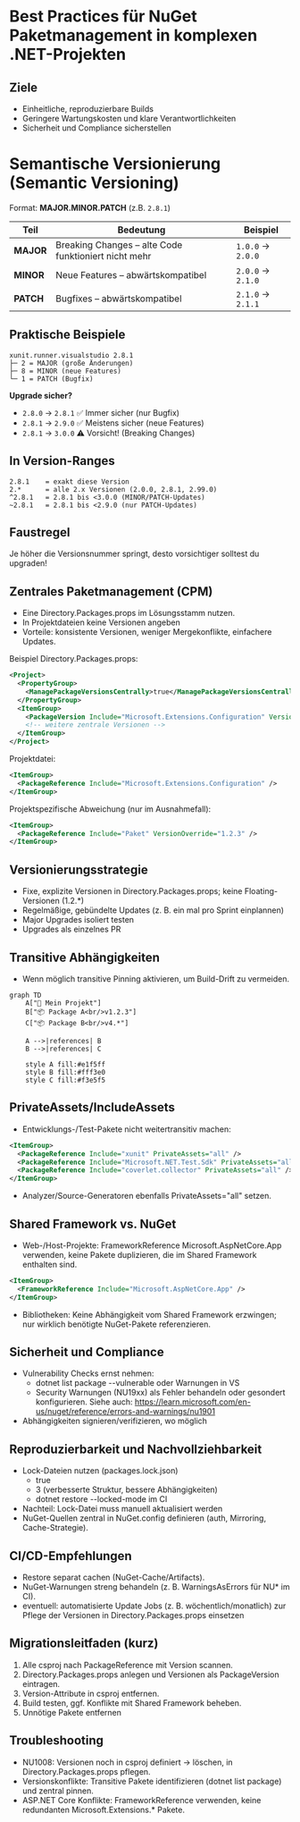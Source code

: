 # Best Practices für NuGet Paketmanagement in komplexen .NET-Projekten

## Ziele
- Einheitliche, reproduzierbare Builds
- Geringere Wartungskosten und klare Verantwortlichkeiten
- Sicherheit und Compliance sicherstellen

# Semantische Versionierung (Semantic Versioning)

Format: **MAJOR.MINOR.PATCH** (z.B. `2.8.1`)

| Teil | Bedeutung | Beispiel |
|------|-----------|---------|
| **MAJOR** | Breaking Changes – alte Code funktioniert nicht mehr | `1.0.0` → `2.0.0` |
| **MINOR** | Neue Features – abwärtskompatibel | `2.0.0` → `2.1.0` |
| **PATCH** | Bugfixes – abwärtskompatibel | `2.1.0` → `2.1.1` |


## Praktische Beispiele

```
xunit.runner.visualstudio 2.8.1
├─ 2 = MAJOR (große Änderungen)
├─ 8 = MINOR (neue Features)
└─ 1 = PATCH (Bugfix)
```

**Upgrade sicher?**
- `2.8.0` → `2.8.1` ✅ Immer sicher (nur Bugfix)
- `2.8.1` → `2.9.0` ✅ Meistens sicher (neue Features)
- `2.8.1` → `3.0.0` ⚠️ Vorsicht! (Breaking Changes)



## In Version-Ranges

```
2.8.1    = exakt diese Version
2.*      = alle 2.x Versionen (2.0.0, 2.8.1, 2.99.0)
^2.8.1   = 2.8.1 bis <3.0.0 (MINOR/PATCH-Updates)
~2.8.1   = 2.8.1 bis <2.9.0 (nur PATCH-Updates)
```

## Faustregel

Je höher die Versionsnummer springt, desto vorsichtiger solltest du upgraden!


## Zentrales Paketmanagement (CPM)
- Eine Directory.Packages.props im Lösungsstamm nutzen.
- In Projektdateien keine Versionen angeben
- Vorteile: konsistente Versionen, weniger Mergekonflikte, einfachere Updates.

Beispiel Directory.Packages.props:
```xml
<Project>
  <PropertyGroup>
    <ManagePackageVersionsCentrally>true</ManagePackageVersionsCentrally>
  </PropertyGroup>
  <ItemGroup>
    <PackageVersion Include="Microsoft.Extensions.Configuration" Version="9.0.9" />
    <!-- weitere zentrale Versionen -->
  </ItemGroup>
</Project>
```

Projektdatei:
```xml
<ItemGroup>
  <PackageReference Include="Microsoft.Extensions.Configuration" />
</ItemGroup>
```

Projektspezifische Abweichung (nur im Ausnahmefall):
```xml
<ItemGroup>
  <PackageReference Include="Paket" VersionOverride="1.2.3" />
</ItemGroup>
```

## Versionierungsstrategie
- Fixe, explizite Versionen in Directory.Packages.props; keine Floating-Versionen (1.2.*)
- Regelmäßige, gebündelte Updates (z. B. ein mal pro Sprint einplannen)
- Major Upgrades isoliert testen
- Upgrades als einzelnes PR

## Transitive Abhängigkeiten
- Wenn möglich transitive Pinning aktivieren, um Build-Drift zu vermeiden.

```mermaid
graph TD
    A["🔷 Mein Projekt"]
    B["📦 Package A<br/>v1.2.3"]
    C["📦 Package B<br/>v4.*"]
    
    A -->|references| B
    B -->|references| C
    
    style A fill:#e1f5ff
    style B fill:#fff3e0
    style C fill:#f3e5f5
```

## PrivateAssets/IncludeAssets
- Entwicklungs-/Test-Pakete nicht weitertransitiv machen:
```xml
<ItemGroup>
  <PackageReference Include="xunit" PrivateAssets="all" />
  <PackageReference Include="Microsoft.NET.Test.Sdk" PrivateAssets="all" />
  <PackageReference Include="coverlet.collector" PrivateAssets="all" />
</ItemGroup>
```
- Analyzer/Source-Generatoren ebenfalls PrivateAssets="all" setzen.

## Shared Framework vs. NuGet
- Web-/Host-Projekte: FrameworkReference Microsoft.AspNetCore.App verwenden, keine Pakete duplizieren, die im Shared Framework enthalten sind.
```xml
<ItemGroup>
  <FrameworkReference Include="Microsoft.AspNetCore.App" />
</ItemGroup>
```
- Bibliotheken: Keine Abhängigkeit vom Shared Framework erzwingen; nur wirklich benötigte NuGet-Pakete referenzieren.

## Sicherheit und Compliance
- Vulnerability Checks ernst nehmen:
  - dotnet list package --vulnerable oder Warnungen in VS
  - Security Warnungen (NU19xx) als Fehler behandeln oder gesondert konfigurieren. Siehe auch: https://learn.microsoft.com/en-us/nuget/reference/errors-and-warnings/nu1901
- Abhängigkeiten signieren/verifizieren, wo möglich

## Reproduzierbarkeit und Nachvollziehbarkeit
- Lock-Dateien nutzen (packages.lock.json) 
  - <RestorePackagesWithLockFile>true</RestorePackagesWithLockFile>
  - <LockFileFormat>3</LockFileFormat> (verbesserte Struktur, bessere Abhängigkeiten)
  - dotnet restore --locked-mode im CI
- Nachteil: Lock-Datei muss manuell aktualisiert werden
- NuGet-Quellen zentral in NuGet.config definieren (auth, Mirroring, Cache-Strategie).

## CI/CD-Empfehlungen
- Restore separat cachen (NuGet-Cache/Artifacts).
- NuGet-Warnungen streng behandeln (z. B. WarningsAsErrors für NU* im CI).
- eventuell: automatisierte Update Jobs (z. B. wöchentlich/monatlich) zur Pflege der Versionen in Directory.Packages.props einsetzen

## Migrationsleitfaden (kurz)
1. Alle csproj nach PackageReference mit Version scannen.
2. Directory.Packages.props anlegen und Versionen als PackageVersion eintragen.
3. Version-Attribute in csproj entfernen.
4. Build testen, ggf. Konflikte mit Shared Framework beheben.
5. Unnötige Pakete entfernen

## Troubleshooting
- NU1008: Versionen noch in csproj definiert → löschen, in Directory.Packages.props pflegen.
- Versionskonflikte: Transitive Pakete identifizieren (dotnet list package) und zentral pinnen.
- ASP.NET Core Konflikte: FrameworkReference verwenden, keine redundanten Microsoft.Extensions.* Pakete.

